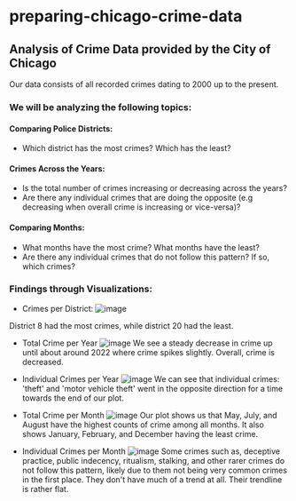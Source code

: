 # preparing-chicago-crime-data
## Analysis of Crime Data provided by the City of Chicago
Our data consists of all recorded crimes dating to 2000 up to the present.
### We will be analyzing the following topics:

#### Comparing Police Districts:
- Which district has the most crimes? Which has the least?
#### Crimes Across the Years:
- Is the total number of crimes increasing or decreasing across the years?
- Are there any individual crimes that are doing the opposite (e.g decreasing when overall crime is increasing or vice-versa)?
#### Comparing Months:
- What months have the most crime? What months have the least?
- Are there any individual crimes that do not follow this pattern? If so, which crimes?
### Findings through Visualizations:
- Crimes per District:
![image](https://github.com/Glutt0n/Project-4-preparing-chicago-crime-data/assets/118066797/69b41176-358f-40f5-a9b1-3a6bd680a79c)

District 8 had the most crimes, while district 20 had the least. 

- Total Crime per Year
![image](https://github.com/Glutt0n/Project-4-preparing-chicago-crime-data/assets/118066797/1ddd0845-9ca9-4d33-abc6-650eabe6cc42)
We see a steady decrease in crime up until about around 2022 where crime spikes slightly. Overall, crime is decreased.

- Individual Crimes per Year
![image](https://github.com/Glutt0n/Project-4-preparing-chicago-crime-data/assets/118066797/fcbacaf9-3edd-455e-bd48-7a442a7d5d4b)
We can see that individual crimes: 'theft' and 'motor vehicle theft' went in the opposite direction for a time towards the end of our plot.

- Total Crime per Month
![image](https://github.com/Glutt0n/Project-4-preparing-chicago-crime-data/assets/118066797/d25419a2-63ad-43f3-bc19-0b3181839a02)
Our plot shows us that May, July, and August have the highest counts of crime among all months. It also shows January, February, and December having the least crime.

- Individual Crimes per Month
![image](https://github.com/Glutt0n/Project-4-preparing-chicago-crime-data/assets/118066797/15399130-2449-48e2-be10-dbc3574bb930)
Some crimes such as, deceptive practice, public indecency, ritualism, stalking, and other rarer crimes do not follow this pattern, likely due to them not being very common crimes in the first place. They don't have much of a trend at all. Their trendline is rather flat.

